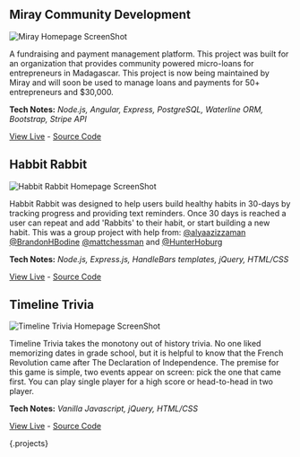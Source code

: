 ## Miray Community Development

![Miray Homepage ScreenShot](../images/miray-home.jpg)

A fundraising and payment management platform. This project was built for an organization that provides community powered micro-loans for entrepreneurs in Madagascar. This project is now being maintained by Miray and will soon be used to manage loans and payments for 50+ entrepreneurs and $30,000.

**Tech Notes:** *Node.js, Angular, Express, PostgreSQL, Waterline ORM, Bootstrap, Stripe API*

[View Live](//miraydevelopment.org/) - [Source Code](//github.com/lukevance/miray-lending)

## Habbit Rabbit

![Habbit Rabbit Homepage ScreenShot](../images/habbit-home.jpg)

Habbit Rabbit was designed to help users build healthy habits in 30-days by tracking progress and providing text reminders. Once 30 days is reached a user can repeat and add 'Rabbits' to their habit, or start building a new habit. This was a group project with help from: [@alyaazizzaman](//github.com/alyaazizzaman) [@BrandonHBodine](//github.com/BrandonHBodine) [@mattchessman](//github.com/mattchessman) and [@HunterHoburg](//github.com/HunterHoburg)

**Tech Notes:** *Node.js, Express.js, HandleBars templates, jQuery, HTML/CSS*

[View Live](//www.habbitrabbit.xyz/) - [Source Code](//github.com/BrandonHBodine/habbit-rabbit)

## Timeline Trivia

![Timeline Trivia Homepage ScreenShot](../images/timeline-home.jpg)

Timeline Trivia takes the monotony out of history trivia. No one liked memorizing dates in grade school, but it is helpful to know that the French Revolution came after The Declaration of Independence. The premise for this game is simple, two events appear on screen: pick the one that came first. You can play single player for a high score or head-to-head in two player.

**Tech Notes:** *Vanilla Javascript, jQuery, HTML/CSS*

[View Live](//timeline-trivia-app.firebaseapp.com/) - [Source Code](//github.com/lukevance/Timeline-Trivia-App)

{.projects}
